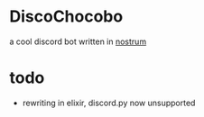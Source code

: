 # DiscoChocobo

a cool discord bot written in [nostrum](https://kraigie.github.io/nostrum/intro.html)


# todo
- rewriting in elixir, discord.py now unsupported
